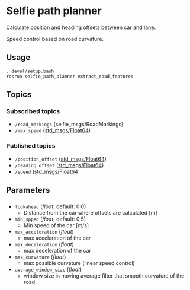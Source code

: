 # Selfie path planner
Calculate position and heading offsets between car and lane.

Speed control based on road curvature.
## Usage
```
. devel/setup.bash
rosrun selfie_path_planner extract_road_features
```
## Topics
### Subscribed topics
- `/road_markings` (selfie_msgs/RoadMarkings)
- `/max_speed` ([std_msgs/Float64](http://docs.ros.org/melodic/api/std_msgs/html/msg/Float64.html))
### Published topics
- `/position_offset` ([std_msgs/Float64](http://docs.ros.org/melodic/api/std_msgs/html/msg/Float64.html))
- `/heading_offset` ([std_msgs/Float64](http://docs.ros.org/melodic/api/std_msgs/html/msg/Float64.html))
- `/speed` ([std_msgs/Float64](http://docs.ros.org/melodic/api/std_msgs/html/msg/Float64.html)

## Parameters
###
- `lookahead` (*float*, default: 0.0)
  - Distance from the car where offsets are calculated [m]
- `min_spped` (*float*, default: 0.5)
  - Min speed of the car [m/s]
-  `max_acceleration` (*float*)
   - max acceleration of the car
-  `max_deceleration` (*float*)
   - max deceleration of the car
-  `max_curvature` (*float*)
   - max possible curvature (linear speed control)
-  `average_window_size` (*float*)
   - window size in moving average filter that smooth curvature of the road